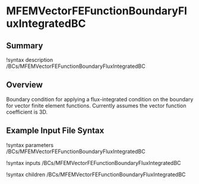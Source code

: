 # MFEMVectorFEFunctionBoundaryFluxIntegratedBC

## Summary

!syntax description /BCs/MFEMVectorFEFunctionBoundaryFluxIntegratedBC

## Overview

Boundary condition for applying a flux-integrated condition on the boundary for vector finite element functions.
Currently assumes the vector function coefficient is 3D.

## Example Input File Syntax

!syntax parameters /BCs/MFEMVectorFEFunctionBoundaryFluxIntegratedBC

!syntax inputs /BCs/MFEMVectorFEFunctionBoundaryFluxIntegratedBC

!syntax children /BCs/MFEMVectorFEFunctionBoundaryFluxIntegratedBC
